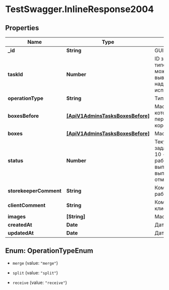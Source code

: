 # TestSwagger.InlineResponse2004

## Properties

Name | Type | Description | Notes
------------ | ------------- | ------------- | -------------
**_id** | **String** | GUID задачи в DB | 
**taskId** | **Number** | ID задачи, для типовых. Что бы можно было вывести нужную надпись для исполнителя. | 
**operationType** | **String** | Тип операции | [optional] 
**boxesBefore** | [**[ApiV1AdminsTasksBoxesBefore]**](ApiV1AdminsTasksBoxesBefore.md) | Массив коробок которые были до переформирования коробок. | [optional] 
**boxes** | [**[ApiV1AdminsTasksBoxesBefore]**](ApiV1AdminsTasksBoxesBefore.md) | Массив коробок. | 
**status** | **Number** | Текущий статус задачи. 0 - новая, 10 - взята в работу, 20 - выполнено, 30 - не выполнено, 40 - отменено. | 
**storekeeperComment** | **String** | Комментарий работника склада. | [optional] 
**clientComment** | **String** | Комментарий клиента. | [optional] 
**images** | **[String]** | Массив картинок. | [optional] 
**createdAt** | **Date** | Дата создания. | [optional] 
**updatedAt** | **Date** | Дата создания. | [optional] 



## Enum: OperationTypeEnum


* `merge` (value: `"merge"`)

* `split` (value: `"split"`)

* `receive` (value: `"receive"`)





